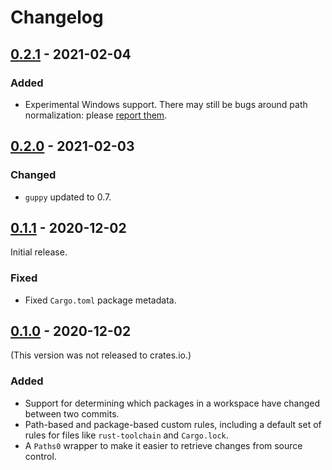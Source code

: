 # Changelog

## [0.2.1] - 2021-02-04

### Added

* Experimental Windows support. There may still be bugs around path normalization: please [report them](https://github.com/facebookincubator/cargo-guppy/issues/new).

## [0.2.0] - 2021-02-03

### Changed

* `guppy` updated to 0.7.

## [0.1.1] - 2020-12-02

Initial release.

### Fixed

* Fixed `Cargo.toml` package metadata.

## [0.1.0] - 2020-12-02

(This version was not released to crates.io.)

### Added

* Support for determining which packages in a workspace have changed between two commits.
* Path-based and package-based custom rules, including a default set of rules for files like `rust-toolchain` and `Cargo.lock`.
* A `Paths0` wrapper to make it easier to retrieve changes from source control.

[0.2.1]: https://github.com/facebookincubator/cargo-guppy/releases/tag/determinator-0.2.1
[0.2.0]: https://github.com/facebookincubator/cargo-guppy/releases/tag/determinator-0.2.0
[0.1.1]: https://github.com/facebookincubator/cargo-guppy/releases/tag/determinator-0.1.1
[0.1.0]: https://github.com/facebookincubator/cargo-guppy/releases/tag/determinator-0.1.0
